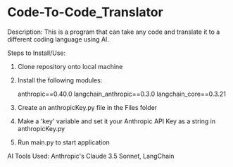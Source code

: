 # Code-To-Code_Translator

Description: This is a program that can take any code and translate it to a different coding language using AI.

Steps to Install/Use:

1. Clone repository onto local machine

2. Install the following modules:

    anthropic==0.40.0
    langchain_anthropic==0.3.0
    langchain_core==0.3.21

3. Create an anthropicKey.py file in the Files folder

4. Make a 'key' variable and set it your Anthropic API Key as a string in anthropicKey.py

5. Run main.py to start application

AI Tools Used: Anthropic's Claude 3.5 Sonnet, LangChain
